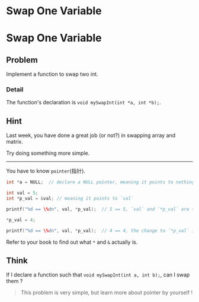 # Swap One Variable

# Swap One Variable

## Problem

Implement a function to swap two int.

### Detail

The function's declaration is `void mySwapInt(int *a, int *b);`.

## Hint

Last week, you have done a great job (or not?) in swapping array and matrix.

Try doing something more simple.

---

You have to know `pointer`(指针).

```c
int *a = NULL;  // declare a NULL pointer, meaning it points to nothing

int val = 5;
int *p_val = &val; // meaning it points to `val`

printf("%d == \%dn", val, *p_val);  // 5 == 5, `val` and `*p_val` are the same thing

*p_val = 4;

printf("%d == \%dn", val, *p_val);  // 4 == 4, the change to `*p_val` it the same to change to `val`

```

Refer to your book to find out what `*` and `&` actually is.

## Think

If I declare a function such that `void mySwapInt(int a, int b);`, can I swap them ?

> This problem is very simple, but learn more about pointer by yourself !
